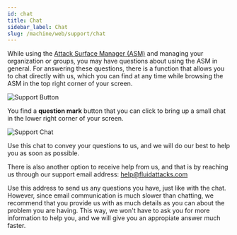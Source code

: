 ```yaml
---
id: chat
title: Chat
sidebar_label: Chat
slug: /machine/web/support/chat
---
```


While using the
[Attack Surface Manager (ASM)](https://app.fluidattacks.com)
and managing your organization or groups,
you may have questions
about using the ASM in general.
For answering these questions,
there is a function
that allows you to chat
directly with us,
which you can find at any time
while browsing the ASM
in the top right corner of your screen.

![Support Button](https://res.cloudinary.com/fluid-attacks/image/upload/v1622669089/docs/web/organizations/support/support_button_highlight_tjivwk.png)

You find a **question mark** button
that you can click
to bring up a small chat
in the lower right corner of your screen.

![Support Chat](https://res.cloudinary.com/fluid-attacks/image/upload/v1622669090/docs/web/organizations/support/support_chat_kmc0bu.png)

Use this chat
to convey your questions to us,
and we will do our best
to help you as soon as possible.

There is also another option
to receive help from us,
and that is by reaching us
through our support email address:
help@fluidattacks.com

Use this address to send us
any questions you have,
just like with the chat.
However,
since email communication is much slower
than chatting,
we recommend that you provide us with
as much details as you can
about the problem you are having.
This way,
we won't have to ask you for more information
to help you,
and we will give you an appropiate answer
much faster.
